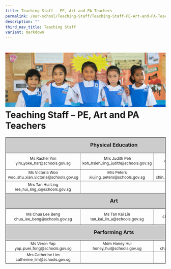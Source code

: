 ```yaml
---
title: Teaching Staff – PE, Art and PA Teachers
permalink: /our-school/Teaching-Staff/Teaching-Staff-PE-Art-and-PA-Teachers/
description: ""
third_nav_title: Teaching Staff
variant: markdown
---
```

![](/images/Banners/banner_ourschool__5_.jpg)
Teaching Staff – PE, Art and PA Teachers
========================================
<table style="text-align: center; font-size: 12px; border-collapse: collapse;" border="1" width="100%">
<tbody>
<tr style="height: 42px;">
<td style="font-size: 16px; background-color: #cccccc; height: 42px; width: 99.478%; text-align: center" colspan="3"><strong>Physical Education</strong></td>
</tr>
<tr style="height: 12px;">

<td style="height: 12px; width: 33%;">Ms Rachel Yim<br>
yim_yoke_har@schools.gov.sg</td>
<td style="height: 12px; width: 33%;">&nbsp;Mrs Judith Peh<br>
koh_hsieh_ling_judith@schools.gov.sg</td>
	<td style="height: 12px; width: 33%;">Mdm Caroline Toh<br>
caroline_toh_hwee_fong@
schools.gov.sg</td>
</tr>
<tr style="height: 12px;">

<td style="height: 12px; width: 33%;">Ms Victoria Woo<br>
woo_shu_xian_victoria@schools.gov.sg</td>
<td style="height: 12px; width: 33%;">Mrs Peters<br>
xiujing_peters@schools.gov.sg</td>
	<td style="height: 31.8889px; width: 33%;">Ms Vanessa Chin<br>
chin_elyn_vanessa@schools.gov.sg</td>
<td style="height: 31.8889px; width: 33%;"></td>
</tr>
<tr style="height: 31.8889px;">
<td style="height: 31.8889px; width: 33%;">Mrs Tan Hui Ling<br>
lee_hui_ling_c@schools.gov.sg</td>

</tr>
<tr style="height: 42px;">
<td style="font-size: 16px; background-color: #cccccc; height: 42px; width: 99.478%; text-align: center" colspan="3"><strong>Art</strong></td>
</tr>
<tr style="height: 12px;">
<td style="height: 12px; width: 33%;">Ms Chua Lee Beng<br>
chua_lee_beng@schools.gov.sg</td>
<td style="height: 12px; width: 33%;">Ms Tan Kai Lin<br>tan_kai_lin_a@schools.gov.sg</td>
<td style="height: 12px; width: 33%;">Mrs Catherine Tang<br>
chee_sher_ping_catherine@
schools.gov.sg</td>
</tr>
<tr>
</tr>
<tr style="height: 42px;">
<td style="font-size: 16px; background-color: #cccccc; height: 42px; width: 99.478%; text-align: center" colspan="3"><strong>Performing Arts</strong></td>
</tr>
<tr style="height: 26px;">
<td style="height: 26px; width: 20.0696%;">Ms Veron Yap<br>
yap_puei_fong@schools.gov.sg</td>
<td style="height: 26px; width: 37.471%;">Mdm Honey Hui<br>
honey_hui@schools.gov.sg</td>
<td style="height: 26px; width: 37.471%;">Mrs Peggy Yeo<br>
chan_pei_gee@schools.gov.sg</td>
</tr>
<tr style="height: 26px;">
<td style="height: 26px; width: 20.0696%;">Mrs Catherine Lim<br>
catherine_lim@schools.gov.sg</td>
<td style="height: 26px; width: 37.471%;"></td>
<td style="height: 26px; width: 37.471%;"></td>
</tr>
</tbody>
</table>